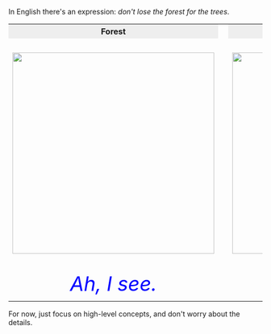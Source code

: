 In English there's an expression: _don't lose the forest for the trees_.

<div type="expander" caption="">
<table>
	<tr>
	<th style="text-align: center; background-color: #eeeeee">Forest</th>
	<th>&nbsp;</th>
	<th style="text-align: center; background-color: #eeeeee">Trees</th>
	</tr>
	<tr><td>&nbsp;</td></tr>
	<tr>
		<td style="text-align: center;">
        <img src="https://s3.amazonaws.com/edu.umich.rahder.neo.learn.images/MortonArboretumForest.jpg" width="400" />
		</td>
		<td>&nbsp;</td>
		<td style="text-align: center;">
<img src="https://s3.amazonaws.com/edu.umich.rahder.neo.learn.images/MortonArboretumTrees.jpg" width="400" />
		</td></tr>

<tr><td>&nbsp;</td></tr>
		<tr>
		<td style="text-align:center; font-size: 2.5em;"><i style="color: blue;">Ah, I see.</i></td>
		<td/>
		<td style="text-align:center; font-size: 2.5em;"><i style="color: blue;">I'm lost!</i></td>
		</tr>
	</table></div>


For now, just focus on high-level concepts, and don't worry about the details.